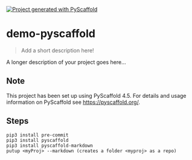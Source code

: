 <!-- These are examples of badges you might want to add to your README:
     please update the URLs accordingly

[![Built Status](https://api.cirrus-ci.com/github/<USER>/demo-pyscaffold.svg?branch=main)](https://cirrus-ci.com/github/<USER>/demo-pyscaffold)
[![ReadTheDocs](https://readthedocs.org/projects/demo-pyscaffold/badge/?version=latest)](https://demo-pyscaffold.readthedocs.io/en/stable/)
[![Coveralls](https://img.shields.io/coveralls/github/<USER>/demo-pyscaffold/main.svg)](https://coveralls.io/r/<USER>/demo-pyscaffold)
[![PyPI-Server](https://img.shields.io/pypi/v/demo-pyscaffold.svg)](https://pypi.org/project/demo-pyscaffold/)
[![Conda-Forge](https://img.shields.io/conda/vn/conda-forge/demo-pyscaffold.svg)](https://anaconda.org/conda-forge/demo-pyscaffold)
[![Monthly Downloads](https://pepy.tech/badge/demo-pyscaffold/month)](https://pepy.tech/project/demo-pyscaffold)
[![Twitter](https://img.shields.io/twitter/url/http/shields.io.svg?style=social&label=Twitter)](https://twitter.com/demo-pyscaffold)
-->

[![Project generated with PyScaffold](https://img.shields.io/badge/-PyScaffold-005CA0?logo=pyscaffold)](https://pyscaffold.org/)

# demo-pyscaffold

> Add a short description here!

A longer description of your project goes here...


<!-- pyscaffold-notes -->

## Note

This project has been set up using PyScaffold 4.5. For details and usage
information on PyScaffold see https://pyscaffold.org/.

## Steps
```
pip3 install pre-commit
pip3 install pyscaffold
pip3 install pyscaffold-markdown
putup <myProj> --markdown (creates a folder <myproj> as a repo)
```
